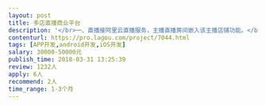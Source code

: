```yaml
---                
layout: post       
title: 多店直播商业平台           
description: '</br>一、直播接阿里云直播服务，主播直播房间嵌入该主播店铺功能。</br>二、多店铺商城b2b2c，带社区。</br>三、促销功能。</br>四、直播支持接入VR、无线监控设备。</br>五、app原生态开发，软件运行流畅快速。app和网站数据同步。</br>六、项目预算5万人民币。付款方式：已经设计好前端和后端功能清单，参照所范例（不含源码），开发方直接按要求做。签订合同，设计好程序结构和UI方案，预付2000元定金，安卓端、网站做好，交付源码并搭建调试好，初步测试达到合同兼容性等要求，付20000元，在规定时间内苹果源码完成，搭建调试好，通过苹果appstore审核（审核费用不包含在开发费用内、审核时间可延长两月），付15000。两端一站投入市场运行半年内，达到合同规定功能，处理好合同功能范围内的bug，付10000元。</br>七、要求开发方有相关开发经验；要求开发方对直播和商城基本功能以外由发包方提出的设计构思重新研发部分的源码签定保密协议，一年半内因开发方泄密造成发包方损失，由开发方承担损失。</br>'     
contenturl: https://pro.lagou.com/project/7044.html      
tags: [APP开发,android开发,iOS开发]            
salary: 30000-50000元          
publish_time: 2018-03-31 13:25:39         
review: 1232人                   
apply: 6人                   
recommend: 2人                   
time_range: 1-3个月              
---                 
```

